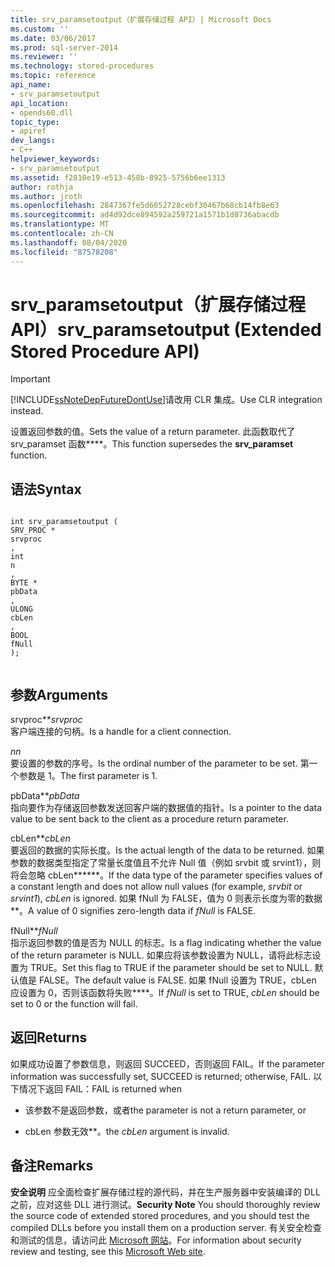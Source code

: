 ```yaml
---
title: srv_paramsetoutput（扩展存储过程 API）| Microsoft Docs
ms.custom: ''
ms.date: 03/06/2017
ms.prod: sql-server-2014
ms.reviewer: ''
ms.technology: stored-procedures
ms.topic: reference
api_name:
- srv_paramsetoutput
api_location:
- opends60.dll
topic_type:
- apiref
dev_langs:
- C++
helpviewer_keywords:
- srv_paramsetoutput
ms.assetid: f2810e19-e513-458b-8925-5756b6ee1313
author: rothja
ms.author: jroth
ms.openlocfilehash: 2847367fe5d6052728cebf30467b68cb14fb8e63
ms.sourcegitcommit: ad4d92dce894592a259721a1571b1d8736abacdb
ms.translationtype: MT
ms.contentlocale: zh-CN
ms.lasthandoff: 08/04/2020
ms.locfileid: "87578208"
---
```

# <a name="srv_paramsetoutput-extended-stored-procedure-api"></a><span data-ttu-id="43763-102">srv_paramsetoutput（扩展存储过程 API）</span><span class="sxs-lookup"><span data-stu-id="43763-102">srv_paramsetoutput (Extended Stored Procedure API)</span></span>
    
> [!IMPORTANT]  
>  [!INCLUDE[ssNoteDepFutureDontUse](../../includes/ssnotedepfuturedontuse-md.md)]<span data-ttu-id="43763-103">请改用 CLR 集成。</span><span class="sxs-lookup"><span data-stu-id="43763-103">Use CLR integration instead.</span></span>  
  
 <span data-ttu-id="43763-104">设置返回参数的值。</span><span class="sxs-lookup"><span data-stu-id="43763-104">Sets the value of a return parameter.</span></span> <span data-ttu-id="43763-105">此函数取代了 srv_paramset 函数\*\*\*\*。</span><span class="sxs-lookup"><span data-stu-id="43763-105">This function supersedes the **srv_paramset** function.</span></span>  
  
## <a name="syntax"></a><span data-ttu-id="43763-106">语法</span><span class="sxs-lookup"><span data-stu-id="43763-106">Syntax</span></span>  
  
```  
  
int srv_paramsetoutput (  
SRV_PROC *  
srvproc  
,  
int  
n  
,  
BYTE *  
pbData  
,  
ULONG   
cbLen  
,  
BOOL  
fNull   
);  
  
```  
  
## <a name="arguments"></a><span data-ttu-id="43763-107">参数</span><span class="sxs-lookup"><span data-stu-id="43763-107">Arguments</span></span>  
 <span data-ttu-id="43763-108">srvproc\*\*</span><span class="sxs-lookup"><span data-stu-id="43763-108">*srvproc*</span></span>  
 <span data-ttu-id="43763-109">客户端连接的句柄。</span><span class="sxs-lookup"><span data-stu-id="43763-109">Is a handle for a client connection.</span></span>  
  
 <span data-ttu-id="43763-110">*n*</span><span class="sxs-lookup"><span data-stu-id="43763-110">*n*</span></span>  
 <span data-ttu-id="43763-111">要设置的参数的序号。</span><span class="sxs-lookup"><span data-stu-id="43763-111">Is the ordinal number of the parameter to be set.</span></span> <span data-ttu-id="43763-112">第一个参数是 1。</span><span class="sxs-lookup"><span data-stu-id="43763-112">The first parameter is 1.</span></span>  
  
 <span data-ttu-id="43763-113">pbData\*\*</span><span class="sxs-lookup"><span data-stu-id="43763-113">*pbData*</span></span>  
 <span data-ttu-id="43763-114">指向要作为存储返回参数发送回客户端的数据值的指针。</span><span class="sxs-lookup"><span data-stu-id="43763-114">Is a pointer to the data value to be sent back to the client as a procedure return parameter.</span></span>  
  
 <span data-ttu-id="43763-115">cbLen\*\*</span><span class="sxs-lookup"><span data-stu-id="43763-115">*cbLen*</span></span>  
 <span data-ttu-id="43763-116">要返回的数据的实际长度。</span><span class="sxs-lookup"><span data-stu-id="43763-116">Is the actual length of the data to be returned.</span></span> <span data-ttu-id="43763-117">如果参数的数据类型指定了常量长度值且不允许 Null 值（例如 srvbit 或 srvint1），则将会忽略 cbLen\*\*\*\*\*\*。</span><span class="sxs-lookup"><span data-stu-id="43763-117">If the data type of the parameter specifies values of a constant length and does not allow null values (for example, *srvbit* or *srvint1*), *cbLen* is ignored.</span></span> <span data-ttu-id="43763-118">如果 fNull 为 FALSE，值为 0 则表示长度为零的数据\*\*。</span><span class="sxs-lookup"><span data-stu-id="43763-118">A value of 0 signifies zero-length data if *fNull* is FALSE.</span></span>  
  
 <span data-ttu-id="43763-119">fNull\*\*</span><span class="sxs-lookup"><span data-stu-id="43763-119">*fNull*</span></span>  
 <span data-ttu-id="43763-120">指示返回参数的值是否为 NULL 的标志。</span><span class="sxs-lookup"><span data-stu-id="43763-120">Is a flag indicating whether the value of the return parameter is NULL.</span></span> <span data-ttu-id="43763-121">如果应将该参数设置为 NULL，请将此标志设置为 TRUE。</span><span class="sxs-lookup"><span data-stu-id="43763-121">Set this flag to TRUE if the parameter should be set to NULL.</span></span> <span data-ttu-id="43763-122">默认值是 FALSE。</span><span class="sxs-lookup"><span data-stu-id="43763-122">The default value is FALSE.</span></span> <span data-ttu-id="43763-123">如果 fNull 设置为 TRUE，cbLen 应设置为 0，否则该函数将失败\*\*\*\*。</span><span class="sxs-lookup"><span data-stu-id="43763-123">If *fNull* is set to TRUE, *cbLen* should be set to 0 or the function will fail.</span></span>  
  
## <a name="returns"></a><span data-ttu-id="43763-124">返回</span><span class="sxs-lookup"><span data-stu-id="43763-124">Returns</span></span>  
 <span data-ttu-id="43763-125">如果成功设置了参数信息，则返回 SUCCEED，否则返回 FAIL。</span><span class="sxs-lookup"><span data-stu-id="43763-125">If the parameter information was successfully set, SUCCEED is returned; otherwise, FAIL.</span></span> <span data-ttu-id="43763-126">以下情况下返回 FAIL：</span><span class="sxs-lookup"><span data-stu-id="43763-126">FAIL is returned when</span></span>  
  
-   <span data-ttu-id="43763-127">该参数不是返回参数，或者</span><span class="sxs-lookup"><span data-stu-id="43763-127">the parameter is not a return parameter, or</span></span>  
  
-   <span data-ttu-id="43763-128">cbLen 参数无效\*\*。</span><span class="sxs-lookup"><span data-stu-id="43763-128">the *cbLen* argument is invalid.</span></span>  
  
## <a name="remarks"></a><span data-ttu-id="43763-129">备注</span><span class="sxs-lookup"><span data-stu-id="43763-129">Remarks</span></span>  
 <span data-ttu-id="43763-130">**安全说明** 应全面检查扩展存储过程的源代码，并在生产服务器中安装编译的 DLL 之前，应对这些 DLL 进行测试。</span><span class="sxs-lookup"><span data-stu-id="43763-130">**Security Note** You should thoroughly review the source code of extended stored procedures, and you should test the compiled DLLs before you install them on a production server.</span></span> <span data-ttu-id="43763-131">有关安全检查和测试的信息，请访问此 [Microsoft 网站](https://go.microsoft.com/fwlink/?LinkID=54761&amp;clcid=0x409https://msdn.microsoft.com/security/)。</span><span class="sxs-lookup"><span data-stu-id="43763-131">For information about security review and testing, see this [Microsoft Web site](https://go.microsoft.com/fwlink/?LinkID=54761&amp;clcid=0x409https://msdn.microsoft.com/security/).</span></span>  
  
  
